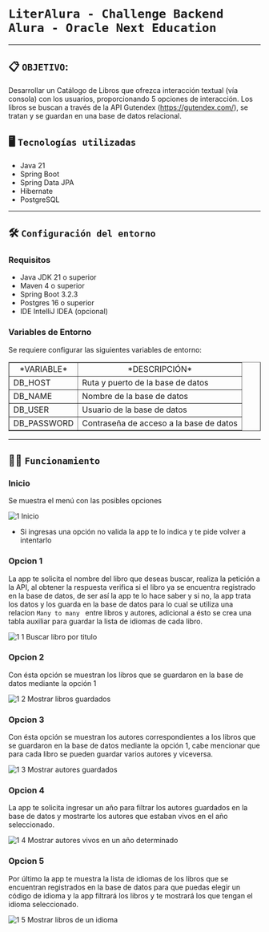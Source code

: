 # `LiterAlura - Challenge Backend Alura - Oracle Next Education`
---
## 📋 `OBJETIVO`: 
Desarrollar un Catálogo de Libros que ofrezca interacción textual (vía consola) con los usuarios, proporcionando 5 opciones de interacción. Los libros se buscan a través de la API Gutendex (https://gutendex.com/), se tratan y se guardan en una base de datos relacional.

## 🖥️ `Tecnologías utilizadas`
- Java 21
- Spring Boot
- Spring Data JPA
- Hibernate
- PostgreSQL
---
## 🛠️ `Configuración del entorno`

### Requisitos

* Java JDK 21 o superior
* Maven 4 o superior
* Spring Boot 3.2.3
* Postgres 16 o superior
* IDE IntelliJ IDEA (opcional)


### Variables de Entorno

Se requiere configurar las siguientes variables de entorno:

<table border="1">
    <tr style="text-align: center;">
        <td>*VARIABLE*</td>
        <td>*DESCRIPCIÓN*</td>
    </tr>
    <tr>
        <td>DB_HOST</td>
        <td>Ruta y puerto de la base de datos</td>
    </tr>
    <tr>
        <td>DB_NAME</td>
        <td>Nombre de la base de datos</td>
    </tr>
    <tr>
        <td>DB_USER</td>
        <td>Usuario de la base de datos</td>
    </tr>
    <tr>
        <td>DB_PASSWORD</td>
        <td>Contraseña de acceso a la base de datos</td>
    </tr>
</table>

---

## 👨‍💻 `Funcionamiento`
### Inicio
Se muestra el menú con las posibles opciones

![1  Inicio](https://github.com/OC0NER/challenge-literatura/assets/154689355/cdb0fc1b-c58a-475b-9600-84ab70940fe8)

* Si ingresas una opción no valida la app te lo indica y te pide volver a intentarlo

### Opcion 1 

La app te solicita el nombre del libro que deseas buscar, realiza la petición a la API, al obtener la respuesta verifica si el libro ya se encuentra registrado en la base de datos, de ser así la app te lo hace saber y si no, la app trata los datos y los guarda en la base de datos para lo cual se utiliza una relacion `Many to many ` entre libros y autores, adicional a ésto se crea una tabla auxiliar para guardar la lista de idiomas de cada libro.

![1 1 Buscar libro por titulo](https://github.com/OC0NER/challenge-literatura/assets/154689355/9e450fec-75f0-4e21-ac3a-db5154f05b53)

### Opcion 2 

Con ésta opción se muestran los libros que se guardaron en la base de datos mediante la opción 1

![1 2 Mostrar libros guardados](https://github.com/OC0NER/challenge-literatura/assets/154689355/cc924f72-6a94-40bb-8291-e9d4b3f76868)

### Opcion 3 

Con ésta opción se muestran los autores correspondientes a los libros que se guardaron en la base de datos mediante la opción 1, cabe mencionar que para cada libro se pueden guardar varios autores y viceversa.

![1 3 Mostrar autores guardados](https://github.com/OC0NER/challenge-literatura/assets/154689355/5116197e-fe83-4d5c-8b2d-18797700357e)

### Opcion 4 

La app te solicita ingresar un año para filtrar los autores guardados en la base de datos y mostrarte los autores que estaban vivos en el año seleccionado.

![1 4 Mostrar autores vivos en un año determinado](https://github.com/OC0NER/challenge-literatura/assets/154689355/b50c23cf-1531-4c60-856a-2aba3ae618be)

### Opcion 5 

Por último la app te muestra la lista de idiomas de los libros que se encuentran registrados en la base de datos para que puedas elegir un código de idioma y la app filtrará los libros y te mostrará los que tengan el idioma seleccionado.

![1 5 Mostrar libros de un idioma](https://github.com/OC0NER/challenge-literatura/assets/154689355/32b55e91-0c10-4b7b-8a54-787665aa506d)
